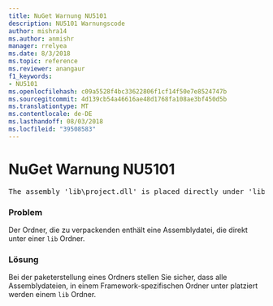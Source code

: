```yaml
---
title: NuGet Warnung NU5101
description: NU5101 Warnungscode
author: mishra14
ms.author: anmishr
manager: rrelyea
ms.date: 8/3/2018
ms.topic: reference
ms.reviewer: anangaur
f1_keywords:
- NU5101
ms.openlocfilehash: c09a5528f4bc33622806f1cf14f50e7e8524747b
ms.sourcegitcommit: 4d139cb54a46616ae48d1768fa108ae3bf450d5b
ms.translationtype: MT
ms.contentlocale: de-DE
ms.lasthandoff: 08/03/2018
ms.locfileid: "39508583"
---
```

# <a name="nuget-warning-nu5101"></a>NuGet Warnung NU5101
<pre>The assembly 'lib\project.dll' is placed directly under 'lib' folder. It is recommended that assemblies be placed inside a framework-specific folder. Move it into a framework-specific folder.</pre>

### <a name="issue"></a>Problem

Der Ordner, die zu verpackenden enthält eine Assemblydatei, die direkt unter einer `lib` Ordner.


### <a name="solution"></a>Lösung

Bei der paketerstellung eines Ordners stellen Sie sicher, dass alle Assemblydateien, in einem Framework-spezifischen Ordner unter platziert werden einem `lib` Ordner.

